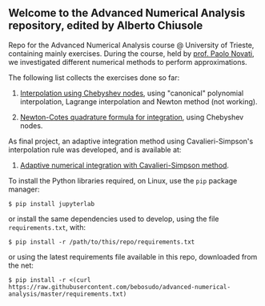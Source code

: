 ## Welcome to the Advanced Numerical Analysis repository, edited by Alberto Chiusole

Repo for the Advanced Numerical Analysis course @ University of Trieste, containing mainly exercises.
During the course, held by [prof. Paolo Novati](http://www.novati.dmg.units.it/), we investigated different numerical methods to perform approximations.

The following list collects the exercises done so far:

1. [Interpolation using Chebyshev nodes](http://devzero.tk/advanced-numerical-analysis/exercises/01_interpolation_with_cheby.html), using "canonical" polynomial interpolation, Lagrange interpolation and Newton method (not working).

1. [Newton-Cotes quadrature formula for integration](http://devzero.tk/advanced-numerical-analysis/exercises/02_quadratures_with_newton_cotes.html), using Chebyshev nodes.


As final project, an adaptive integration method using Cavalieri-Simpson's interpolation rule was developed, and is available at:

1. [Adaptive numerical integration with Cavalieri-Simpson method](http://devzero.tk/advanced-numerical-analysis/exercises/project_adaptive-integration.html).


To install the Python libraries required, on Linux, use the `pip` package manager:
```
$ pip install jupyterlab
```

or install the same dependencies used to develop, using the file `requirements.txt`, with:
```
$ pip install -r /path/to/this/repo/requirements.txt
```
or using the latest requirements file available in this repo, downloaded from the net:
```
$ pip install -r <(curl https://raw.githubusercontent.com/bebosudo/advanced-numerical-analysis/master/requirements.txt)
```
